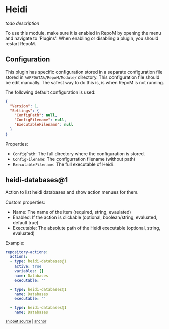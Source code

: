 # Heidi

*todo description*

To use this module, make sure it is enabled in RepoM by opening the menu and navigate to 'Plugins'. When enabling or disabling a plugin, you should restart RepoM. <!-- singleLineInclude: _plugin_enable. path: /docs/mdsource/_plugin_enable.include.md -->

## Configuration <!-- include: DocsModuleSettingsTests.DocsModuleSettings_HeidiPackage#desc.verified.md -->

This plugin has specific configuration stored in a separate configuration file stored in `%APPDATA%/RepoM/Module/` directory. This configuration file should be edit manually. The safest way to do this is, is when RepoM is not running.

The following default configuration is used:

```json
{
  "Version": 1,
  "Settings": {
    "ConfigPath": null,
    "ConfigFilename": null,
    "ExecutableFilename": null
  }
}
```

Properties:

- `ConfigPath`: The full directory where the configuration is stored.
- `ConfigFilename`: The configurration filename (without path)
- `ExecutableFilename`: The full executable of Heidi. <!-- endInclude -->

## heidi-databases@1 <!-- include: _plugins.heidi.action. path: /docs/mdsource/_plugins.heidi.action.include.md -->

Action to list heidi databases and show action menues for them.

<!-- todo, improve docs -->

Custom properties:

- Name: The name of the item (required, string, evaulated)
- Enabled: If the action is clickable (optional, boolean/string, evaluated, default true)
- Executable: The absolute path of the Heidi executable (optional, string, evaluated)

Example:

<!-- snippet: RepositoryActionsHeidiDatabases01 -->
<a id='snippet-repositoryactionsheididatabases01'></a>
```yaml
repository-actions:
  actions:
  - type: heidi-databases@1
    active: true
    variables: []
    name: Databases
    executable: ''

  - type: heidi-databases@1
    name: Databases
    executable: ''

  - type: heidi-databases@1
    name: Databases
```
<sup><a href='/tests/RepoM.Plugin.Heidi.Tests/DocumentationFiles/HeidiDatabases.testfile.yaml#L3-L20' title='Snippet source file'>snippet source</a> | <a href='#snippet-repositoryactionsheididatabases01' title='Start of snippet'>anchor</a></sup>
<!-- endSnippet -->
<!-- endInclude -->
